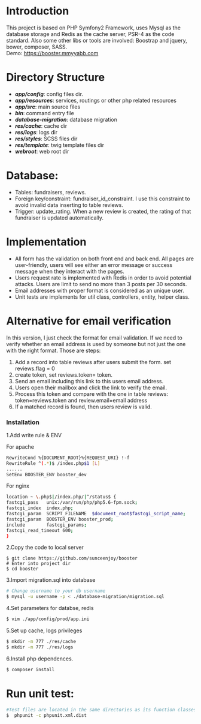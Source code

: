 # Introduction
This project is based on PHP Symfony2 Framework, uses Mysql as the database storage and Redis as the cache server, PSR-4 as the code standard. Also some other libs or tools are involved: Boostrap and jquery, bower, composer, SASS.  
Demo: https://booster.mmyyabb.com
# Directory Structure
  - ***app/config***: config files dir.
  - ***app/resources***: services, routings or other php related resources 
  - ***app/src***: main source files
  - ***bin***: command entry file
  - ***database-migration***: database migration
  - ***res/cache***: cache dir
  - ***res/logs***: logs dir
  - ***res/styles***: SCSS files dir
  - ***res/template***: twig template files dir
  - ***webroot***: web root dir

# Database:
 - Tables: fundraisers, reviews.
 - Foreign key/constraint: fundraiser_id_constraint. I use this constraint to avoid invalid data inserting to table reviews.
 - Trigger: update_rating.  When a new review is created, the rating of that fundraiser is updated automatically. 

# Implementation
 - All form has the validation on both front end and back end. All pages are user-friendly, users will see either an error message or success message when they interact with the pages.
 - Users request rate is implemented with Redis in order to avoid potential attacks. Users are limit to send no more than 3 posts per 30 seconds. 
 - Email addresses with proper format is considered as an unique user.
 - Unit tests are implements for util class, controllers, entity, helper class.

# Alternative for email verification
In this version, I just check the format for email validation. If we need to verify whether an email address is used by someone but not just the one with the right format. Those are steps:
1. Add a record into table reviews after users submit the form. set reviews.flag = 0
2. create token, set reviews.token= token.
3. Send an email including this link to this users email address.
4. Users open their mailbox and click the link to verify the email.
5. Process this token and compare with the one in table reviews: token=reviews.token and review.email=email address
6. If a matched record is found, then users review is valid.

### Installation
1.Add write rule & ENV

For apache
```sh
RewriteCond %{DOCUMENT_ROOT}%{REQUEST_URI} !-f
RewriteRule ^(.*)$ /index.php$1 [L]
......
SetEnv BOOSTER_ENV booster_dev
```
For nginx
```sh
location ~ \.php$|/index.php/|^/status$ {
fastcgi_pass   unix:/var/run/php/php5.6-fpm.sock;
fastcgi_index  index.php;
fastcgi_param  SCRIPT_FILENAME  $document_root$fastcgi_script_name;
fastcgi_param  BOOSTER_ENV booster_prod;
include        fastcgi_params;
fastcgi_read_timeout 600;
}
```
2.Copy the code to local server
```
$ git clone https://github.com/sunceenjoy/booster
# Enter into project dir
$ cd booster
```

3.Import migration.sql into database
```sh
# Change username to your db username
$ mysql -u username -p < ./database-migration/migration.sql
```
4.Set parameters for databse, redis
```sh
$ vim ./app/config/prod/app.ini
```
5.Set up cache, logs privileges
```sh
$ mkdir -m 777 ./res/cache
$ mkdir -m 777 ./res/logs
```

6.Install php dependences.
```sh
$ composer install
```

 # Run unit test:

```sh
#Test files are located in the same directories as its function classes.
$  phpunit -c phpunit.xml.dist
```
